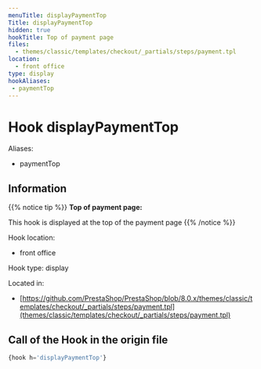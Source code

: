 ```yaml
---
menuTitle: displayPaymentTop
Title: displayPaymentTop
hidden: true
hookTitle: Top of payment page
files:
  - themes/classic/templates/checkout/_partials/steps/payment.tpl
location:
  - front office
type: display
hookAliases:
 - paymentTop
---
```


# Hook displayPaymentTop

Aliases: 
 - paymentTop



## Information

{{% notice tip %}}
**Top of payment page:** 

This hook is displayed at the top of the payment page
{{% /notice %}}

Hook location:
  - front office

Hook type: display

Located in: 
  - [https://github.com/PrestaShop/PrestaShop/blob/8.0.x/themes/classic/templates/checkout/_partials/steps/payment.tpl](themes/classic/templates/checkout/_partials/steps/payment.tpl)

## Call of the Hook in the origin file

```php
{hook h='displayPaymentTop'}
```